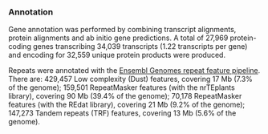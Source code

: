 ### Annotation

Gene annotation was performed by combining transcript alignments,
protein alignments and ab initio gene predictions. A total of 27,969
protein-coding genes transcribing 34,039 transcripts (1.22 transcripts
per gene) and encoding for 32,559 unique protein products were produced.

Repeats were annotated with the [Ensembl Genomes repeat feature
pipeline](http://ensemblgenomes.org/info/data/repeat_features). 
There are: 429,457 Low complexity (Dust) features, covering 17 Mb (7.3% 
of the genome); 159,501 RepeatMasker features (with the nrTEplants library), 
covering 90 Mb (39.4% of the genome); 70,178 RepeatMasker features 
(with the REdat library), covering 21 Mb (9.2% of the genome); 147,273 
Tandem repeats (TRF) features, covering 13 Mb (5.6% of the genome).
